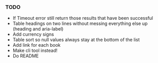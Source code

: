 ### TODO

-   If Timeout error still return those results that have been successful
-   Table headings on two lines without messing everything else up (heading and aria-label)
-   Add currency signs
-   Table sort so null values always stay at the bottom of the list
-   Add link for each book
-   Make cli tool instead!
-   Do README
